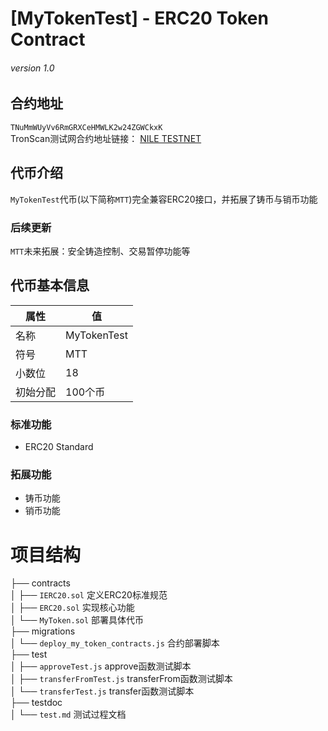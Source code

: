 # [MyTokenTest] - ERC20 Token Contract
###### version 1.0

## 合约地址
`TNuMmWUyVv6RmGRXCeHMWLK2w24ZGWCkxK`  
TronScan测试网合约地址链接： [NILE TESTNET](https://nile.tronscan.org/?_gl=1*t4atnr*_ga*MTg0NTkwMjA1Ny4xNzU1MjYxMDk4*_ga_TBLE5BZDE8*czE3NTU0MzIxODkkbzYkZzAkdDE3NTU0MzIxODkkajYwJGwwJGgw&_ga=2.188252264.1381738422.1755261098-1845902057.1755261098#/token20/TNuMmWUyVv6RmGRXCeHMWLK2w24ZGWCkxK)

## 代币介绍
`MyTokenTest`代币(以下简称`MTT`)完全兼容ERC20接口，并拓展了铸币与销币功能  
### 后续更新
`MTT`未来拓展：安全铸造控制、交易暂停功能等

## 代币基本信息
|属性|值|
|---|---|
|名称|MyTokenTest|
|符号|MTT|
|小数位|18|
|初始分配|100个币|

### 标准功能
- ERC20 Standard
### 拓展功能
- 铸币功能
- 销币功能

# 项目结构
├── contracts  
│ ├── `IERC20.sol` 定义ERC20标准规范  
│ ├── `ERC20.sol` 实现核心功能  
│ └── `MyToken.sol` 部署具体代币  
├── migrations  
│ └── `deploy_my_token_contracts.js` 合约部署脚本  
├── test  
│ ├── `approveTest.js` approve函数测试脚本  
│ ├── `transferFromTest.js` transferFrom函数测试脚本  
│ └── `transferTest.js` transfer函数测试脚本  
├── testdoc  
│ └── `test.md` 测试过程文档